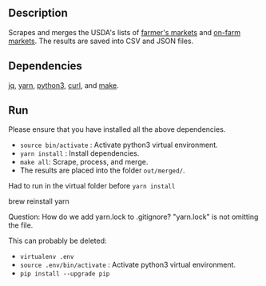## Description

Scrapes and merges the USDA's lists of [farmer's markets](https://search.ams.usda.gov/farmersmarkets/ExcelExport.aspx) and [on-farm markets](https://search.ams.usda.gov/onfarmmarkets/ExcelExport.aspx). The results are saved into CSV and JSON files.

## Dependencies

[jq](https://stedolan.github.io/jq/), [yarn](https://yarnpkg.com/), [python3](https://www.python.org/downloads/), [curl](https://curl.haxx.se/), and [make](https://www.gnu.org/software/make/).

## Run

Please ensure that you have installed all the above dependencies.

- `source bin/activate` : Activate python3 virtual environment.
- `yarn install` : Install dependencies.
- `make all`: Scrape, process, and merge.
- The results are placed into the folder `out/merged/`.

Had to run in the virtual folder before `yarn install`

brew reinstall yarn

Question: How do we add yarn.lock to .gitignore?
"yarn.lock" is not omitting the file.

This can probably be deleted:

- `virtualenv .env`
- `source .env/bin/activate` : Activate python3 virtual environment.
- `pip install --upgrade pip`
